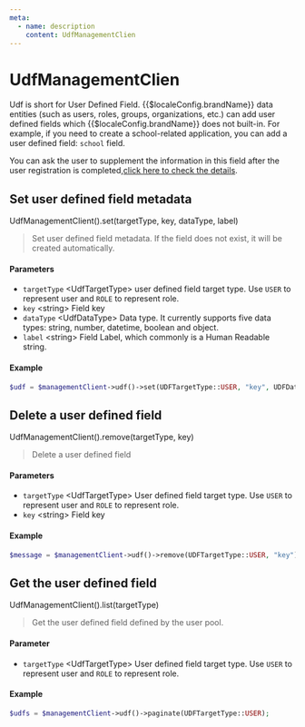 ```yaml
---
meta:
  - name: description
    content: UdfManagementClien
---
```


# UdfManagementClien

<LastUpdated/>

Udf is short for User Defined Field. {{$localeConfig.brandName}} data entities (such as users, roles, groups, organizations, etc.) can add user defined fields which {{$localeConfig.brandName}} does not built-in. For example, if you need to create a school-related application, you can add a user defined field: `school` field.

You can ask the user to supplement the information in this field after the user registration is completed,[click here to check the details](/guides/authentication/extensibility/user-defined-field.md).

## Set user defined field metadata

UdfManagementClient().set(targetType, key, dataType, label)

> Set user defined field metadata. If the field does not exist, it will be created automatically.

#### Parameters

- `targetType` \<UdfTargetType\> user defined field target type. Use `USER` to represent user and `ROLE` to represent role.
- `key` \<string\> Field key
- `dataType` \<UdfDataType\> Data type. It currently supports five data types: string, number, datetime, boolean and object. 
- `label` \<string\> Field Label, which commonly is a Human Readable string.

#### Example

```php
$udf = $managementClient->udf()->set(UDFTargetType::USER, "key", UDFDataType::STRING, "label");
```

## Delete a user defined field

UdfManagementClient().remove(targetType, key)

> Delete a user defined field

#### Parameters

- `targetType` \<UdfTargetType\> User defined field target type. Use `USER` to represent user and `ROLE` to represent role.
- `key` \<string\> Field key

#### Example

```php
$message = $managementClient->udf()->remove(UDFTargetType::USER, "key");
```

## Get the user defined field

UdfManagementClient().list(targetType)

> Get the user defined field defined by the user pool.

#### Parameter

- `targetType` \<UdfTargetType\> User defined field target type. Use `USER` to represent user and `ROLE` to represent role.

#### Example

```php
$udfs = $managementClient->udf()->paginate(UDFTargetType::USER);
```
